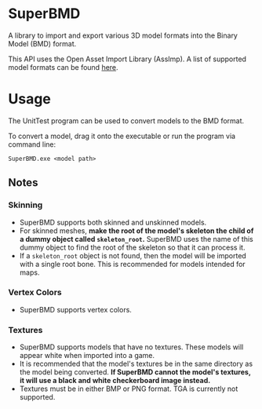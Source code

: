 # SuperBMD
A library to import and export various 3D model formats into the Binary Model (BMD) format.

This API uses the Open Asset Import Library (AssImp). A list of supported model formats can be found [here](http://assimp.org/main_features_formats.html).

# Usage

The UnitTest program can be used to convert models to the BMD format.

To convert a model, drag it onto the executable or run the program via command line:

`SuperBMD.exe <model path>`

## Notes
### Skinning
* SuperBMD supports both skinned and unskinned models.
* For skinned meshes, <b>make the root of the model's skeleton the child of a dummy object called `skeleton_root`.</b> SuperBMD uses the name of this dummy object to find the root of the skeleton so that it can process it.
* If a `skeleton_root` object is not found, then the model will be imported with a single root bone. This is recommended for models intended for maps.

### Vertex Colors
* SuperBMD supports vertex colors.

### Textures
* SuperBMD supports models that have no textures. These models will appear white when imported into a game.
* It is recommended that the model's textures be in the same directory as the model being converted. <b>If SuperBMD cannot the model's textures, it will use a black and white checkerboard image instead.</b>
* Textures must be in either BMP or PNG format. TGA is currently not supported.
